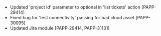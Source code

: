 * Updated 'project id' parameter to optional in 'list tickets' action [PAPP-29414]
* Fixed bug for 'test connectivity' passing for bad cloud asset [PAPP-30095]
* Updated Jira module [PAPP-29414, PAPP-31131]